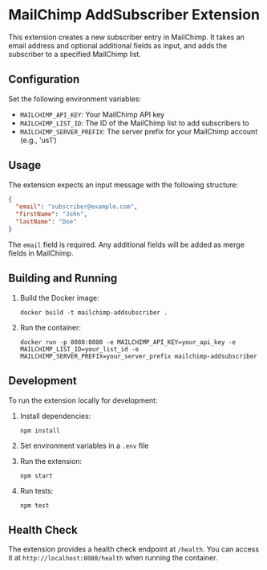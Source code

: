 # MailChimp AddSubscriber Extension

This extension creates a new subscriber entry in MailChimp. It takes an email address and optional additional fields as input, and adds the subscriber to a specified MailChimp list.

## Configuration

Set the following environment variables:

- `MAILCHIMP_API_KEY`: Your MailChimp API key
- `MAILCHIMP_LIST_ID`: The ID of the MailChimp list to add subscribers to
- `MAILCHIMP_SERVER_PREFIX`: The server prefix for your MailChimp account (e.g., 'us1')

## Usage

The extension expects an input message with the following structure:

```json
{
  "email": "subscriber@example.com",
  "firstName": "John",
  "lastName": "Doe"
}
```

The `email` field is required. Any additional fields will be added as merge fields in MailChimp.

## Building and Running

1. Build the Docker image:
   ```
   docker build -t mailchimp-addsubscriber .
   ```

2. Run the container:
   ```
   docker run -p 8080:8080 -e MAILCHIMP_API_KEY=your_api_key -e MAILCHIMP_LIST_ID=your_list_id -e MAILCHIMP_SERVER_PREFIX=your_server_prefix mailchimp-addsubscriber
   ```

## Development

To run the extension locally for development:

1. Install dependencies:
   ```
   npm install
   ```

2. Set environment variables in a `.env` file

3. Run the extension:
   ```
   npm start
   ```

4. Run tests:
   ```
   npm test
   ```

## Health Check

The extension provides a health check endpoint at `/health`. You can access it at `http://localhost:8080/health` when running the container.